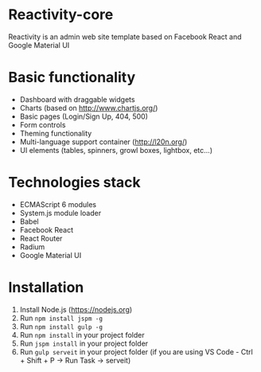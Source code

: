 # Reactivity-core

Reactivity is an admin web site template based on Facebook React and Google Material UI

# Basic functionality

* Dashboard with draggable widgets
* Charts (based on http://www.chartjs.org/)
* Basic pages (Login/Sign Up, 404, 500)
* Form controls
* Theming functionality
* Multi-language support container (http://l20n.org/)
* UI elements (tables, spinners, growl boxes, lightbox, etc...)

# Technologies stack
* ECMAScript 6 modules 
* System.js module loader
* Babel
* Facebook React
* React Router
* Radium
* Google Material UI

# Installation
1. Install Node.js (https://nodejs.org)
2. Run `npm install jspm -g`
3. Run `npm install gulp -g`
4. Run `npm install` in your project folder
5. Run `jspm install` in your project folder
6. Run `gulp serveit` in your project folder (if you are using VS Code - Ctrl + Shift + P -> Run Task -> serveit)